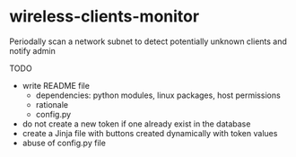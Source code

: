 # wireless-clients-monitor
Periodally scan a network subnet to detect potentially unknown clients and notify admin

TODO
* write README file
  * dependencies: python modules, linux packages, host permissions
  * rationale
  * config.py
* do not create a new token if one already exist in the database
* create a Jinja file with buttons created dynamically with token values
* abuse of config.py file

